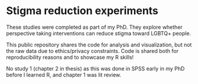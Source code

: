 # Stigma reduction experiments

These studies were completed as part of my PhD. They explore whether perspective taking interventions can reduce stigma toward LGBTQ+ people.

This public repository shares the code for analysis and visualization, but not the raw data due to ethics/privacy constraints. Code is shared both for reproducibility reasons and to showcase my R skills!

No study 1 (chapter 2 in thesis) as this was done in SPSS early in my PhD before I learned R, and chapter 1 was lit review.
